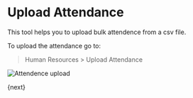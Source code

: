 <!-- add-breadcrumbs -->
# Upload Attendance

This tool helps you to upload bulk attendence from a csv file.

To upload the attendance go to:

> Human Resources > Upload Attendance

<img class="screenshot" alt="Attendence upload" src="/docs/assets/img/human-resources/attendence-upload.png">

{next}